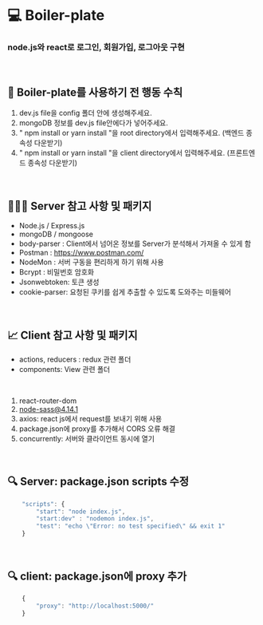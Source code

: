 # 💻 Boiler-plate
### node.js와 react로 로그인, 회원가입, 로그아웃 구현

<br>

## 🔖 Boiler-plate를 사용하기 전 행동 수칙
1. dev.js file을 config 폴더 안에 생성해주세요.
2. mongoDB 정보를 dev.js file안에다가 넣어주세요.
3. " npm install or yarn install "을 root directory에서 입력해주세요. (백엔드 종속성 다운받기)
4. " npm install or yarn install "을 client directory에서 입력해주세요. (프론트엔드 종속성 다운받기)

<br>

## 👨🏻‍💻 Server 참고 사항 및 패키지
* Node.js / Express.js
* mongoDB / mongoose
* body-parser : Client에서 넘어온 정보를 Server가 분석해서 가져올 수 있게 함
* Postman : https://www.postman.com/
* NodeMon : 서버 구동을 편리하게 하기 위해 사용
* Bcrypt : 비밀번호 암호화
* Jsonwebtoken: 토큰 생성
* cookie-parser: 요청된 쿠키를 쉽게 추출할 수 있도록 도와주는 미들웨어

<br>

## 📈 Client 참고 사항 및 패키지
* actions, reducers : redux 관련 폴더
* components: View 관련 폴더

<br>

1. react-router-dom
2. node-sass@4.14.1
3. axios: react js에서 request를 보내기 위해 사용
4. package.json에 proxy를 추가해서 CORS 오류 해결
5. concurrently: 서버와 클라이언트 동시에 열기

<br>

## 🔍 Server: package.json scripts 수정
```javascript
    "scripts": {
        "start": "node index.js",
        "start:dev" : "nodemon index.js",
        "test": "echo \"Error: no test specified\" && exit 1"
    }
```

<br>

## 🔍 client: package.json에 proxy 추가
```javascript
    {
        "proxy": "http://localhost:5000/"
    }
```

